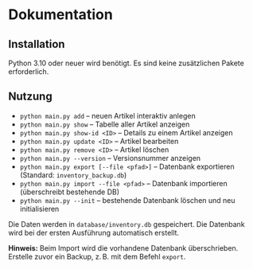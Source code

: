 # Dokumentation

## Installation
Python 3.10 oder neuer wird benötigt. Es sind keine zusätzlichen Pakete erforderlich.

## Nutzung

- `python main.py add` – neuen Artikel interaktiv anlegen
- `python main.py show` – Tabelle aller Artikel anzeigen
- `python main.py show-id <ID>` – Details zu einem Artikel anzeigen
- `python main.py update <ID>` – Artikel bearbeiten
- `python main.py remove <ID>` – Artikel löschen
- `python main.py --version` – Versionsnummer anzeigen
- `python main.py export [--file <pfad>]` – Datenbank exportieren (Standard: `inventory_backup.db`)
- `python main.py import --file <pfad>` – Datenbank importieren (überschreibt bestehende DB)
- `python main.py --init` – bestehende Datenbank löschen und neu initialisieren

Die Daten werden in `database/inventory.db` gespeichert. Die Datenbank wird bei der ersten Ausführung automatisch erstellt.

**Hinweis:** Beim Import wird die vorhandene Datenbank überschrieben. Erstelle zuvor ein Backup, z. B. mit dem Befehl `export`.
